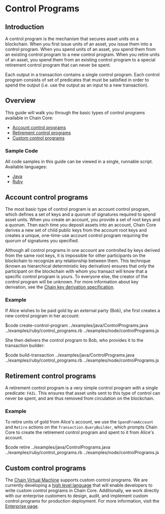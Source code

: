 # Control Programs

## Introduction

A control program is the mechanism that secures asset units on a blockchain. When you first issue units of an asset, you issue them into a control program. When you spend units of an asset, you spend them from an existing control program to a new control program. When you retire units of an asset, you spend them from an existing control program to a special retirement control program that can never be spent.

Each output in a transaction contains a single control program. Each control program consists of set of predicates that must be satisfied in order to spend the output (i.e. use the output as an input to a new transaction).

## Overview

This guide will walk you through the basic types of control programs available in Chain Core:

* [Account control programs](#account-control-programs)
* [Retirement control programs](#retirement-control-programs)
* [Custom control programs](#custom-control-programs)

### Sample Code

All code samples in this guide can be viewed in a single, runnable script. Available languages:

- [Java](../examples/java/ControlPrograms.java)
- [Ruby](../examples/ruby/control_programs.rb)

## Account control programs

The most basic type of control program is an account control program, which defines a set of keys and a quorum of signatures required to spend asset units. When you create an account, you provide a set of root keys and a quorum. Then each time you deposit assets into an account, Chain Core derives a new set of child public keys from the account root keys and creates a unique, one-time-use account control program requiring the quorum of signatures you specified.

Although all control programs in one account are controlled by keys derived from the same root keys, it is impossible for other participants on the blockchain to recognize any relationship between them. This technique (known as hierarchical deterministic key derivation) ensures that only the participant on the blockchain with whom you transact will know that a specific control program is yours. To everyone else, the creator of the control program will be unknown. For more information about key derivation, see the [Chain key derivation specification](../../protocol/specifications/chainkd.md).

### Example

If Alice wishes to be paid gold by an external party (Bob), she first creates a new control program in her account:

$code create-control-program ../examples/java/ControlPrograms.java ../examples/ruby/control_programs.rb ../examples/node/controlPrograms.js

She then delivers the control program to Bob, who provides it to the transaction builder:

$code build-transaction ../examples/java/ControlPrograms.java ../examples/ruby/control_programs.rb ../examples/node/controlPrograms.js

## Retirement control programs

A retirement control program is a very simple control program with a single predicate: `FAIL`. This ensures that asset units sent to this type of control can never be spent, and are thus removed from circulation on the blockchain.

### Example

To retire units of gold from Alice's account, we use the `SpendFromAccount` and `Retire` actions on the `Transaction.QueryBuilder`, which prompts Chain Core to create the retirement control program and spent to it from Alice's account.

$code retire ../examples/java/ControlPrograms.java ../examples/ruby/control_programs.rb ../examples/node/controlPrograms.js

## Custom control programs

The [Chain Virtual Machine](../../protocol/specifications/vm1.md) supports custom control programs. We are currently developing a [high level language](../../protocol/papers/blockchain-programs.md#ivy) that will enable developers to write custom control programs in Chain Core. Additionally, we work directly with our enterprise customers to design, audit, and implement custom control programs for production deployment. For more information, visit the [Enterprise page](https://chain.com/enterprise).
